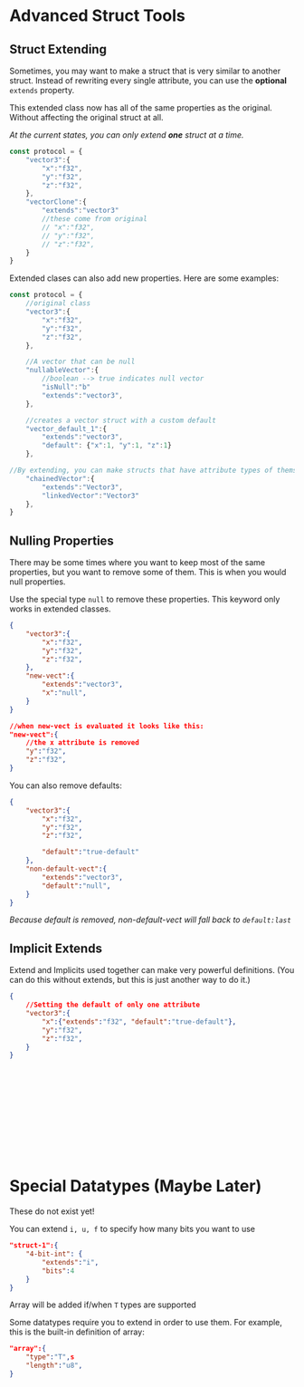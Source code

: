 # Advanced Struct Tools
## Struct Extending
Sometimes, you may want to make a struct that is very similar to another struct. Instead of rewriting every single attribute, you can use the **optional** `extends` property.

This extended class now has all of the same properties as the original. Without affecting the original struct at all.

*At the current states, you can only extend **one** struct at a time.*
```js
const protocol = {
    "vector3":{
        "x":"f32",
        "y":"f32",
        "z":"f32",
    },
    "vectorClone":{
        "extends":"vector3"
        //these come from original
        // "x":"f32",
        // "y":"f32",
        // "z":"f32",
    }
}
```
Extended clases can also add new properties. Here are some examples:

```js
const protocol = {
    //original class
    "vector3":{
        "x":"f32",
        "y":"f32",
        "z":"f32",
    },

    //A vector that can be null
    "nullableVector":{
        //boolean --> true indicates null vector
        "isNull":"b"
        "extends":"vector3",
    },

    //creates a vector struct with a custom default
    "vector_default_1":{
        "extends":"vector3",
        "default": {"x":1, "y":1, "z":1}
    },

//By extending, you can make structs that have attribute types of themselves.
    "chainedVector":{
        "extends":"Vector3",
        "linkedVector":"Vector3"
    },
}
```

## Nulling Properties
There may be some times where you want to keep most of the same properties, but you want to remove some of them. This is when you would null properties.

Use the special type `null` to remove these properties. This keyword only works in extended classes.
```json
{
    "vector3":{
        "x":"f32",
        "y":"f32",
        "z":"f32",
    },
    "new-vect":{
        "extends":"vector3",
        "x":"null",
    }
}

//when new-vect is evaluated it looks like this:
"new-vect":{
    //the x attribute is removed
    "y":"f32",
    "z":"f32",
}
```
You can also remove defaults:
```json
{
    "vector3":{
        "x":"f32",
        "y":"f32",
        "z":"f32",

        "default":"true-default"
    },
    "non-default-vect":{
        "extends":"vector3",
        "default":"null",
    }
}
```
*Because default is removed, non-default-vect will fall back to `default:last`*

## Implicit Extends
Extend and Implicits used together can make very powerful definitions. (You can do this without extends, but this is just another way to do it.)
```json
{
    //Setting the default of only one attribute
    "vector3":{
        "x":{"extends":"f32", "default":"true-default"},
        "y":"f32",
        "z":"f32",
    }
}
```





<br><br><br><br><br><br><br><br><br>
# Special Datatypes (Maybe Later)
These do not exist yet!

You can extend `i, u, f` to specify how many bits you want to use
```json
"struct-1":{
    "4-bit-int": {
        "extends":"i",
        "bits":4
    }
}
```

Array will be added if/when `T` types are supported

Some datatypes require you to extend in order to use them. For example, this is the built-in definition of array:
```json
"array":{
    "type":"T",s
    "length":"u8",
}
